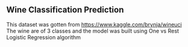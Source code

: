 ## Wine Classification Prediction

This dataset was gotten from https://www.kaggle.com/brynja/wineuci<br />
The wine are of 3 classes and the model was built using One vs Rest Logistic Regression algorithm
